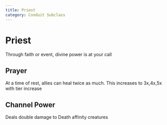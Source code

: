 ```yaml
---
title: Priest 
category: Conduit Subclass
---
```


# Priest

Through faith or event, divine power is at your call

## Prayer
At a time of rest, allies can heal twice as much.
This increases to 3x,4x,5x with tier increase

## Channel Power

Deals double damage to Death affinity creatures
